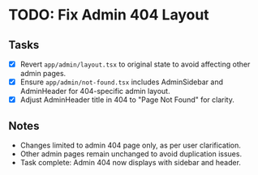 # TODO: Fix Admin 404 Layout

## Tasks
- [x] Revert `app/admin/layout.tsx` to original state to avoid affecting other admin pages.
- [x] Ensure `app/admin/not-found.tsx` includes AdminSidebar and AdminHeader for 404-specific admin layout.
- [x] Adjust AdminHeader title in 404 to "Page Not Found" for clarity.

## Notes
- Changes limited to admin 404 page only, as per user clarification.
- Other admin pages remain unchanged to avoid duplication issues.
- Task complete: Admin 404 now displays with sidebar and header.
